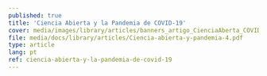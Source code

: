 ```yaml
---
published: true
title: 'Ciencia Abierta y la Pandemia de COVID-19'
cover: media/images/library/articles/banners_artigo_CienciaAberta_COVID19_biblioteca.jpg
file: media/docs/library/articles/Ciencia-abierta-y-pandemia-4.pdf
type: article
lang: pt
ref: ciencia-abierta-y-la-pandemia-de-covid-19
---
```




